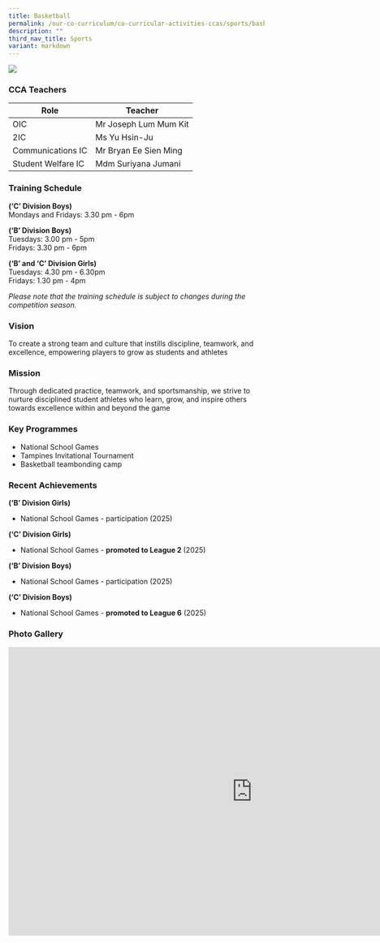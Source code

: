 ```yaml
---
title: Basketball
permalink: /our-co-curriculum/co-curricular-activities-ccas/sports/basketball/
description: ""
third_nav_title: Sports
variant: markdown
---
```

![](/images/Basketball.jpg)

### CCA Teachers 

| Role | Teacher |
|---|---|
| OIC | Mr Joseph Lum Mum Kit |
| 2IC | Ms Yu Hsin-Ju |
| Communications IC | Mr Bryan Ee Sien Ming |
| Student Welfare IC | Mdm Suriyana Jumani |

### Training Schedule 
<strong> (‘C’ Division Boys) </strong> <br>
Mondays and Fridays: 3.30 pm - 6pm

<strong> (‘B’ Division Boys) </strong> <br>
Tuesdays: 3.00 pm - 5pm <br>
Fridays: 3.30 pm - 6pm

<strong> (‘B’ and ‘C’ Division Girls) </strong> <br>
Tuesdays: 4.30 pm - 6.30pm <br>
Fridays: 1.30 pm - 4pm

*Please note that the training schedule is subject to changes during the competition season.*

### Vision
To create a strong team and culture that instills discipline, teamwork, and excellence, empowering players to grow as students and athletes

### Mission
Through dedicated practice, teamwork, and sportsmanship, we strive to nurture disciplined student athletes who learn, grow, and inspire others towards excellence within and beyond the game

### Key Programmes
*   National School Games
*   Tampines Invitational Tournament
*   Basketball teambonding camp

### Recent Achievements
<strong> (‘B’ Division Girls) </strong>
*   National School Games - participation (2025)
  
<strong> (‘C’ Division Girls) </strong>
*   National School Games - <strong> promoted to League 2 </strong> (2025)
  
<strong> (‘B’ Division Boys) </strong>
*   National School Games - participation (2025)
   
<strong> (‘C’ Division Boys) </strong>

*   National School Games - <strong> promoted to League 6</strong> (2025)

### Photo Gallery

<iframe src="https://docs.google.com/presentation/d/1NZSImgCAaqG65TWm4G2pzIJbRuT6XHcvUJL6K7bYoG0/embed?slide=id.g211175c80b3_0_1#slide=id.g211175c80b3_0_1" frameborder="0" width="960" height="569" allowfullscreen="true"></iframe>
